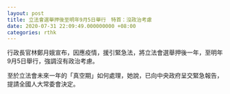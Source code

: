 ```yaml
---
layout: post
title: 立法會選舉押後至明年9月5日舉行　特首：沒政治考慮
date: 2020-07-31 22:09:49.000000000 +08:00
categories: rthk
---
```


行政長官林鄭月娥宣布，因應疫情，援引緊急法，將立法會選舉押後一年，至明年9月5日舉行，強調沒有政治考慮。 

至於立法會未來一年的「真空期」如何處理，她說，已向中央政府呈交緊急報告，提請全國人大常委會決定。
